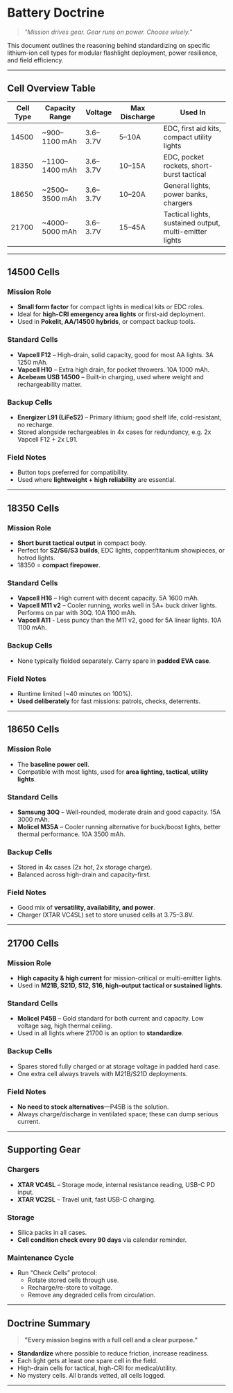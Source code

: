#  Battery Doctrine

> _"Mission drives gear. Gear runs on power. Choose wisely."_

This document outlines the reasoning behind standardizing on specific lithium-ion cell types for modular flashlight deployment, power resilience, and field efficiency.

---

## Cell Overview Table

| Cell Type | Capacity Range | Voltage | Max Discharge | Used In |
|-----------|----------------|---------|----------------|---------|
| 14500     | ~900–1100 mAh  | 3.6–3.7V | 5–10A           | EDC, first aid kits, compact utility lights |
| 18350     | ~1100–1400 mAh | 3.6–3.7V | 10–15A          | EDC, pocket rockets, short-burst tactical |
| 18650     | ~2500–3500 mAh | 3.6–3.7V | 10–20A          | General lights, power banks, chargers |
| 21700     | ~4000–5000 mAh | 3.6–3.7V | 15–45A          | Tactical lights, sustained output, multi-emitter lights |

---

##  14500 Cells

### Mission Role
- **Small form factor** for compact lights in medical kits or EDC roles.
- Ideal for **high-CRI emergency area lights** or first-aid deployment.
- Used in **Pokelit, AA/14500 hybrids**, or compact backup tools.

### Standard Cells
- **Vapcell F12** – High-drain, solid capacity, good for most AA lights. 3A 1250 mAh.
- **Vapcell H10** – Extra high drain, for pocket throwers.  10A 1000 mAh.  
- **Acebeam USB 14500** – Built-in charging, used where weight and rechargeability matter.

### Backup Cells
- **Energizer L91 (LiFeS2)** – Primary lithium; good shelf life, cold-resistant, no recharge.
- Stored alongside rechargeables in 4x cases for redundancy, e.g. 2x Vapcell F12 + 2x L91.  

### Field Notes
- Button tops preferred for compatibility.
- Used where **lightweight + high reliability** are essential.

---

## 18350 Cells

### Mission Role
- **Short burst tactical output** in compact body.
- Perfect for **S2/S6/S3 builds**, EDC lights, copper/titanium showpieces, or hotrod lights.
- 18350 = **compact firepower**.

### Standard Cells
- **Vapcell H16** – High current with decent capacity. 5A 1600 mAh.  
- **Vapcell M11 v2** – Cooler running, works well in 5A+ buck driver lights. Performs on par with 30Q. 10A 1100 mAh.
- **Vapcell A11** - Less puncy than the M11 v2, good for 5A linear lights.  10A 1100 mAh.  

### Backup Cells
- None typically fielded separately. Carry spare in **padded EVA case**.

### Field Notes
- Runtime limited (~40 minutes on 100%).
- **Used deliberately** for fast missions: patrols, checks, deterrents.

---

## 18650 Cells

### Mission Role
- The **baseline power cell**.
- Compatible with most lights, used for **area lighting, tactical, utility lights**.

### Standard Cells
- **Samsung 30Q** – Well-rounded, moderate drain and good capacity.  15A 3000 mAh.  
- **Molicel M35A** – Cooler running alternative for buck/boost lights, better thermal performance.  10A 3500 mAh.  

### Backup Cells
- Stored in 4x cases (2x hot, 2x storage charge).
- Balanced across high-drain and capacity-first.

### Field Notes
- Good mix of **versatility, availability, and power**.
- Charger (XTAR VC4SL) set to store unused cells at 3.75–3.8V.

---

## 21700 Cells

### Mission Role
- **High capacity & high current** for mission-critical or multi-emitter lights.
- Used in **M21B, S21D, S12, S16, high-output tactical or sustained lights**.

### Standard Cells
- **Molicel P45B** – Gold standard for both current and capacity. Low voltage sag, high thermal ceiling.
- Used in all lights where 21700 is an option to **standardize**.

### Backup Cells
- Spares stored fully charged or at storage voltage in padded hard case.
- One extra cell always travels with M21B/S21D deployments.

### Field Notes
- **No need to stock alternatives**—P45B is the solution.
- Always charge/discharge in ventilated space; these can dump serious current.

---

## Supporting Gear

### Chargers
- **XTAR VC4SL** – Storage mode, internal resistance reading, USB-C PD input.
- **XTAR VC2SL** – Travel unit, fast USB-C charging.

### Storage
- Silica packs in all cases.
- **Cell condition check every 90 days** via calendar reminder.

### Maintenance Cycle
- Run “Check Cells” protocol:
  - Rotate stored cells through use.
  - Recharge/re-store to voltage.
  - Remove any degraded cells from circulation.

---

## Doctrine Summary

> **"Every mission begins with a full cell and a clear purpose."**

- **Standardize** where possible to reduce friction, increase readiness.
- Each light gets at least one spare cell in the field.
- High-drain cells for tactical, high-CRI for medical/utility.
- No mystery cells. All brands vetted, all cells logged.

---

